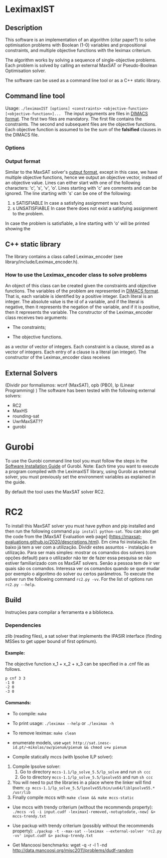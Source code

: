 # LeximaxIST
## Description
This software is an implementation of an algorithm (citar paper?) to solve optimisation problems with Boolean (1-0) variables and propositional constraints, and multiple objective functions with the leximax criterium.

The algorithm works by solving a sequence of single-objective problems. Each problem is solved by calling an external MaxSAT or Pseudo-Boolean Optimisation solver.

The software can be used as a command line tool or as a C++ static library.

## Command line tool
Usage: `./leximaxIST [options] <constraints> <objective-function> [<objective-function>]... `
The input arguments are files in [DIMACS format](http://www.satcompetition.org/2009/format-benchmarks2009.html).
The first two files are mandatory. The first file contains the constraints. The second and subsequent files are the objective functions. Each objective function is assumed to be the sum of the **falsified** clauses in the DIMACS file.
### Options


### Output format
Similar to the MaxSAT solver's [output format](https://maxsat-evaluations.github.io/2020/rules.html#output), except in this case, we have multiple objective functions, hence we output an objective vector, instead of an objective value.
Lines can either start with one of the following characters: 'c', 's', 'v', 'o'.
Lines starting with 'c' are comments and can be ignored.
The line starting with 's' can be one of the following:
1. s SATISFIABLE
In case a satisfying assignment was found.
1. s UNSATISFIABLE
In case there does not exist a satisfying assignment to the problem.

In case the problem is satisfiable, a line starting with 'o' will be printed showing the



## C++ static library
The library contains a class called Leximax_encoder (see library/include/Leximax_encoder.h).
### How to use the Leximax_encoder class to solve problems
An object of this class can be created given the constraints and objective functions.
The variables of the problem are represented in [DIMACS format](http://www.satcompetition.org/2009/format-benchmarks2009.html).
That is, each variable is identified by a positive integer. Each literal is an integer. The absolute value is the id of a variable, and if the literal is negative, then it represents the negation of the variable, and if it is positive, then it represents the variable.
The constructor of the Leximax_encoder class receives two arguments:
* The constraints;

* The objective functions.

as a vector of vector of integers. Each constraint is a clause, stored as a vector of integers. Each entry of a clause is a literal (an integer).
The constructor of the Leximax_encoder class receives


## External Solvers
(Dividir por formalismos: wcnf (MaxSAT), opb (PBO), lp (Linear Programming) )
The software has been tested with the following external solvers:

* RC2
* MaxHS
* rounding-sat
* UwrMaxSAT??
* gurobi

# Gurobi
To use the Gurobi command line tool you must follow the steps in the [Software Installation Guide](https://www.gurobi.com/documentation/9.1/quickstart_linux/software_installation_guid.html) of Gurobi.
Note: Each time you want to execute a program compiled with the LeximaxIST library, using Gurobi as external solver, you must previously set the environment variables as explained in the guide.

By default the tool uses the MaxSAT solver RC2.

# RC2
To install this MaxSAT solver you must have python and pip installed and then run the following command `pip install python-sat`.
You can also get the code from the [MaxSAT Evaluation web page] (https://maxsat-evaluations.github.io/2020/descriptions.html).
Em cima foi instalação. Em baixo já tem a ver com a utilização. Dividir estes assuntos - instalação e utilização.
Para ser mais simples: mostrar os comandos dos solvers (com opções default) para o utilizador não ter de fazer essa pesquisa se não estiver familiarizado com os MaxSAT solvers. Senão a pessoa tem de ir ver quais são os comandos. Interessa ver os comandos quando se quer mudar por exemplo o algoritmo do solver ou certos parâmetros.
To execute the solver run the following command `rc2.py -vv`. For the list of options run `rc2.py --help`.

## Build
Instruções para compilar a ferramenta e a biblioteca.

### Dependencies
zlib (reading files), a sat solver that implements the IPASIR interface (finding MSSes to get upper bound of first optimum).

#### Example:
The objective function x_1 + x_2 + x_3 can be specified in a .cnf file as follows.

```
p cnf 3 3
-1 0
-2 0
-3 0
```

#### Commands:
- To compile: `make`

- To print usage: `./leximax --help` or `./leximax -h`

- To remove leximax: `make clean`

- enumerate models, use `wget http://sat.inesc-id.pt/~mikolas/sw/pienum/pienum && chmod u+w pienum`

- Compile statically mccs (with lpsolve ILP solver):
1. Compile lpsolve solver: 
    1. Go to directory `mccs-1.1/lp_solve_5.5/lp_solve` and run `sh ccc`
    1. Go to directory `mccs-1.1/lp_solve_5.5/lpsolve55` and run `sh ccc`
1. You will need to put the libraries in a place where the linker will find them: `cp mccs-1.1/lp_solve_5.5/lpsolve55/bin/ux64/liblpsolve55.* /usr/lib`
1. Finally compile mccs with `make clean && make mccs-static`

- Use mccs with trendy criterium (without the recommends property): `./mccs -v1 -i input.cudf -leximax[-removed,-notuptodate,-new] &> mccs-trendy.txt`

- Use packup with trendy criterium (possibly without the recommends property): `./packup -t --max-sat --leximax --external-solver 'rc2.py -vv' input.cudf &> packup-trendy.txt`

- Get Mancoosi benchmarks: wget -q -r -l 1 -nd http://data.mancoosi.org/misc2011/problems/dudf-random
